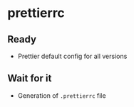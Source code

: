 # prettierrc

## Ready

- Prettier default config for all versions

## Wait for it

- Generation of `.prettierrc` file


